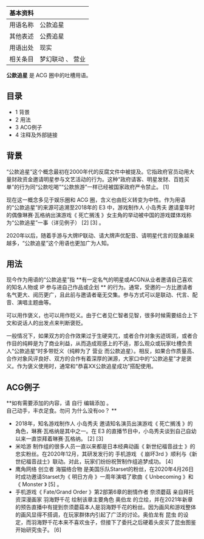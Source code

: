 |  **基本资料**  ||
|---|---|
|用语名称  |  公款追星   |
|其他表述  |  公费追星   |
|用语出处  |  现实   |
|相关条目  |  梦幻联动  、  营业   |
  
**公款追星** 是  ACG  圈中的吐槽用语。

##  目录

  * 1  背景 
  * 2  用法 
  * 3  ACG例子 
  * 4  注释及外部链接 

##  背景

“公款追星”这个概念最初在2000年代的反腐文件中被提及。它指政府官员动用大量财政资金邀请明星参与文艺活动的行为。这种“政府请客、明星发财、百姓买单”的行为同“公款吃喝”“公款旅游”一样已经被国家政府严令禁止。
[1]

现在这一概念多见于娱乐圈和  ACG  圈，含义也由贬义转变为中性。作为用语的“公款追星”的来源可追溯至2018年的  E3  中，游戏制作人  小岛秀夫
邀请童年时的偶像琳赛·瓦格纳出演游戏《  死亡搁浅  》女主角的举动被中国的游戏媒体戏称为“公款追星”一事（详见例子）  [2]  [3]  。

2020年以后，随着手游与大牌IP联动、请大牌声优配音、请明星代言的现象越来越多，“公款追星”这个用语也更加广为人知。

##  用法

现今作为用语的“公款追星”指 **有一定名气的明星或ACGN从业者邀请自己喜欢的知名人物或 IP  参与进自己作品或企划 **
的行为。通常，受邀的一方比邀请者名气更大、阅历更广，且此前与邀请者毫无交集。参与方式可以是联动、代言、配音、演唱主题曲等。

可以用作褒义，也可以用作贬义。由于仁者见仁智者见智，很多时候需要结合上下文和说话人的出发点来判断褒贬。

一般情况下，如果双方的合作效果过于生硬突兀，或者合作对象劣迹斑斑，或者合作目的纯粹是为了商业利益，从而造成观感上的不适，那么观众或玩家吐槽负责人“公款追星”时多带贬义（纯粹为了
营业
而公款追星）。相反，如果合作质量高、合作对象风评良好、双方的合作有着深厚的渊源，大家口中的“公款追星”才是褒义。作为褒义使用时，通常和“恭喜XX公款追星成功”搭配使用。

##  ACG例子

**如有需要添加的内容，请 自行  编辑添加  。  
自己动手，丰衣足食。勿问  为什么没有oo？  **

  * 2018年，知名游戏制作人  小岛秀夫  邀请知名演员出演游戏《  死亡搁浅  》的角色，琳赛·瓦格纳是其中之一。在  E3  的直播节目中，小岛秀夫谈到自己自幼以来一直崇拜着琳赛·瓦格纳。  [2]  [3] 
  * 米哈游  制作组的很多人员一直以来都是日本经典动画《  新世纪福音战士  》的忠实粉丝。在2020年12月，其研发发行的  手机游戏  《  崩坏3rd  》顺利与《新世纪福音战士》联动。对此，玩家们纷纷祝贺制作组追梦成功。  [4] 
  * 鹰角网络  创立者  海猫络合物  是美国乐队Starset的粉丝，在2020年4月26日时成功邀请Starset为《  明日方舟  》一周年演唱了歌曲《  Unbecoming  》和《  Monster  》  [5]  。 
  * 手机游戏《  Fate/Grand Order  》第2部第6章的剧情作者  奈须蘑菇  亲自拜托资深漫画家  羽海野千花  绘制该章主要角色  奥伯龙  的立绘，并在2021年新章的预告直播中有提到奈须蘑菇本人是羽海野千花的粉丝。因为画风和游戏整体的画风显得不搭调，在玩家群体内引起了广泛的讨论。奥伯龙有  昆虫  的设定，而羽海野千花本来不喜欢虫子，但接下了委托之后硬着头皮买了昆虫图鉴开始研究虫子。  [6] 